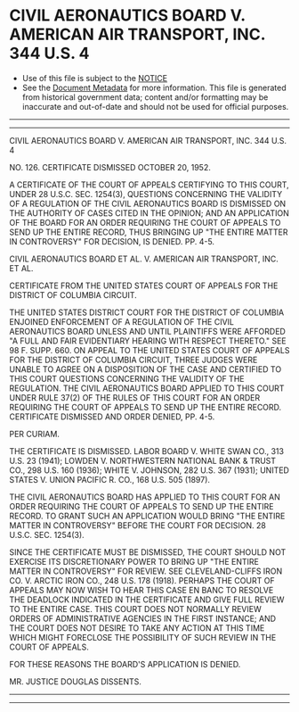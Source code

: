 ---
---

# CIVIL AERONAUTICS BOARD V. AMERICAN AIR TRANSPORT, INC. 344 U.S. 4

* Use of this file is subject to the [NOTICE](https://github.com/publicdocs/notice/blob/master/NOTICE)
* See the [Document Metadata](../../../) for more information.
  This file is generated from historical government data; content and/or formatting may be inaccurate and out-of-date and should not be used for official purposes.

----------
----------

CIVIL AERONAUTICS BOARD V. AMERICAN AIR TRANSPORT, INC. 344 U.S. 4

NO. 126.  CERTIFICATE DISMISSED OCTOBER 20, 1952.

A CERTIFICATE OF THE COURT OF APPEALS CERTIFYING TO THIS COURT, UNDER 28 U.S.C. SEC.  1254(3), QUESTIONS CONCERNING THE VALIDITY OF A REGULATION OF THE CIVIL AERONAUTICS BOARD IS DISMISSED ON THE AUTHORITY OF CASES CITED IN THE OPINION; AND AN APPLICATION OF THE BOARD FOR AN ORDER REQUIRING THE COURT OF APPEALS TO SEND UP THE ENTIRE RECORD, THUS BRINGING UP "THE ENTIRE MATTER IN CONTROVERSY" FOR DECISION, IS DENIED.  PP. 4-5.

CIVIL AERONAUTICS BOARD ET AL. V. AMERICAN AIR TRANSPORT, INC. ET AL.

CERTIFICATE FROM THE UNITED STATES COURT OF APPEALS FOR THE DISTRICT OF COLUMBIA CIRCUIT.

THE UNITED STATES DISTRICT COURT FOR THE DISTRICT OF COLUMBIA ENJOINED ENFORCEMENT OF A REGULATION OF THE CIVIL AERONAUTICS BOARD UNLESS AND UNTIL PLAINTIFFS WERE AFFORDED "A FULL AND FAIR EVIDENTIARY HEARING WITH RESPECT THERETO."  SEE 98 F. SUPP. 660.  ON APPEAL TO THE UNITED STATES COURT OF APPEALS FOR THE DISTRICT OF COLUMBIA CIRCUIT, THREE JUDGES WERE UNABLE TO AGREE ON A DISPOSITION OF THE CASE AND CERTIFIED TO THIS COURT QUESTIONS CONCERNING THE VALIDITY OF THE REGULATION.  THE CIVIL AERONAUTICS BOARD APPLIED TO THIS COURT UNDER RULE 37(2) OF THE RULES OF THIS COURT FOR AN ORDER REQUIRING THE COURT OF APPEALS TO SEND UP THE ENTIRE RECORD.  CERTIFICATE DISMISSED AND ORDER DENIED, PP. 4-5.

PER CURIAM.

THE CERTIFICATE IS DISMISSED.  LABOR BOARD V. WHITE SWAN CO., 313 U.S. 23 (1941); LOWDEN V. NORTHWESTERN NATIONAL BANK & TRUST CO., 298 U.S. 160 (1936); WHITE V. JOHNSON, 282 U.S. 367 (1931); UNITED STATES V. UNION PACIFIC R. CO., 168 U.S. 505 (1897).

THE CIVIL AERONAUTICS BOARD HAS APPLIED TO THIS COURT FOR AN ORDER REQUIRING THE COURT OF APPEALS TO SEND UP THE ENTIRE RECORD.  TO GRANT SUCH AN APPLICATION WOULD BRING "THE ENTIRE MATTER IN CONTROVERSY" BEFORE THE COURT FOR DECISION.  28 U.S.C. SEC. 1254(3).

SINCE THE CERTIFICATE MUST BE DISMISSED, THE COURT SHOULD NOT EXERCISE ITS DISCRETIONARY POWER TO BRING UP "THE ENTIRE MATTER IN CONTROVERSY" FOR REVIEW.  SEE CLEVELAND-CLIFFS IRON CO. V. ARCTIC IRON CO., 248 U.S. 178 (1918).  PERHAPS THE COURT OF APPEALS MAY NOW WISH TO HEAR THIS CASE EN BANC TO RESOLVE THE DEADLOCK INDICATED IN THE CERTIFICATE AND GIVE FULL REVIEW TO THE ENTIRE CASE.  THIS COURT DOES NOT NORMALLY REVIEW ORDERS OF ADMINISTRATIVE AGENCIES IN THE FIRST INSTANCE; AND THE COURT DOES NOT DESIRE TO TAKE ANY ACTION AT THIS TIME WHICH MIGHT FORECLOSE THE POSSIBILITY OF SUCH REVIEW IN THE COURT OF APPEALS.

FOR THESE REASONS THE BOARD'S APPLICATION IS DENIED.

MR. JUSTICE DOUGLAS DISSENTS.


----------
----------

